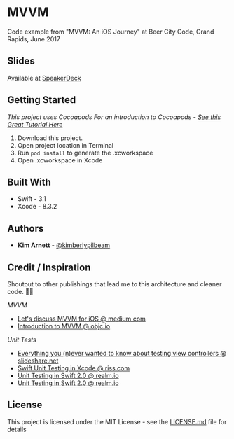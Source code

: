 # MVVM
Code example from "MVVM: An iOS Journey" at Beer City Code, Grand Rapids, June 2017

## Slides
Available at [SpeakerDeck](https://speakerdeck.com/kimberlyarnett/)


## Getting Started
*This project uses Cocoapods*
*For an introduction to Cocoapods - [See this Great Tutorial Here](https://www.youtube.com/watch?v=iEAjvNRdZa0)*
1. Download this project.
2. Open project location in Terminal
3. Run ```pod install``` to generate the .xcworkspace
4. Open .xcworkspace in Xcode

## Built With

* Swift - 3.1
* Xcode - 8.3.2

## Authors

* **Kim Arnett** - [@kimberlypilbeam](http://www.twitter.com/kimberlypilbeam)

## Credit / Inspiration

Shoutout to other publishings that lead me to this architecture and cleaner code. 🙌🏼

*MVVM*
* [Let's discuss MVVM for iOS @ medium.com](https://medium.com/@ramshandilya/lets-discuss-mvvm-for-ios-a7960c2f04c7)
* [Introduction to MVVM @ objc.io](https://www.objc.io/issues/13-architecture/mvvm/)


*Unit Tests*
* [Everything you (n)ever wanted to know about testing view controllers @ slideshare.net](https://www.slideshare.net/bgesiak/everything-you-never-wanted)
* [Swift Unit Testing in Xcode @ riss.com](http://riis.com/blog/swift-unit-testing-in-xcode/)
* [Unit Testing in Swift 2.0 @ realm.io](https://news.realm.io/news/jorge-ortiz-unit-testing-swift-2/)
* [Unit Testing in Swift 2.0 @ realm.io](https://news.realm.io/news/jorge-ortiz-unit-testing-swift-2/)

## License

This project is licensed under the MIT License - see the [LICENSE.md](LICENSE.md) file for details
